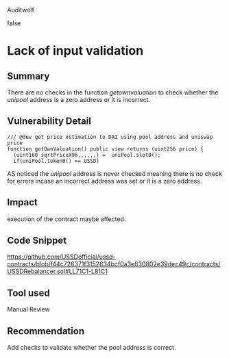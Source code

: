 Auditwolf

false

# Lack of input validation

## Summary

There are no checks in the function _getownvaluation_ to check whether the _unipool_ address is a zero address or it is incorrect.

## Vulnerability Detail

    /// @dev get price estimation to DAI using pool address and uniswap price
    function getOwnValuation() public view returns (uint256 price) {
      (uint160 sqrtPriceX96,,,,,,) =  uniPool.slot0();
      if(uniPool.token0() == USSD) 

AS noticed the _unipool_ address is never checked   meaning there is no check for errors incase an incorrect address was set or it is a zero address.

## Impact
execution of the contract maybe affected.

## Code Snippet

https://github.com/USSDofficial/ussd-contracts/blob/f44c726371f3152634bcf0a3e630802e39dec49c/contracts/USSDRebalancer.sol#LL71C1-L81C1

## Tool used

Manual Review

## Recommendation
Add checks to validate whether the pool address is correct.